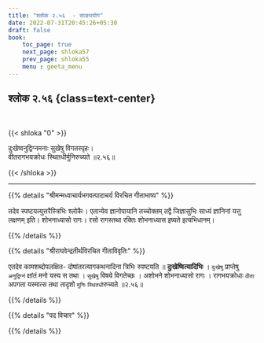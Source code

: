 ```yaml
---
title: "श्लोक २.५६  - साङ्ययोग"
date: 2022-07-31T20:45:26+05:30
draft: false
book:
    toc_page: true
    next_page: shloka57
    prev_page: shloka55
    menu : geeta_menu
---
```




## श्लोक २.५६ {class=text-center}

<br/>

{{< shloka  "0"  >}}

दुःखेष्वनुद्विग्नमनाः सुखेषु विगतस्पृहः।  
वीतरागभयक्रोधः स्थितधीर्मुनिरुच्यते ॥२.५६॥ 

{{< /shloka >}}

---


{{% details "श्रीमन्मध्वाचार्यभगवत्पादाचर्य विरचित  गीताभाष्य" %}}

तदेव स्पष्टयत्युत्तरैस्त्रिभिः श्लोकैः। 
एतान्येव ज्ञानोपायानि तच्चोक्तम् तद्वै जिज्ञासुभिः साध्यं ज्ञानिनां यत्तु लक्षणम् इति। 
शोभनाध्यासो रागः। 
रसो रागस्तथा रक्तिः शोभनाध्यास इष्यते इत्यभिधानम्।

{{% /details %}}



{{% details "श्रीराघवेन्द्रतीर्थविरचित गीताविवृतिः" %}}

एतदेव कामशब्दोपलक्षित- दोषांतरत्यागकथनादिना त्रिभिः स्पष्टयति
॥ **दुःखेष्वित्यादिभिः** । `दुःखेषु` प्राप्तेषु `अनुद्विग्नं` क्षांतं मनो यस्य स तथा ।
`सुखेषु` विषये विगतेच्छः । अशोभने शोभनाध्यासो रागः । रागभयक्रोधाः
`वीता` अपगता यस्मात्स तथा तादृशो `मुनिः` `स्थितधी`रुच्यते ॥२.५६॥


{{% /details %}}



{{% details "पद विचार" %}}


{{% /details %}}
